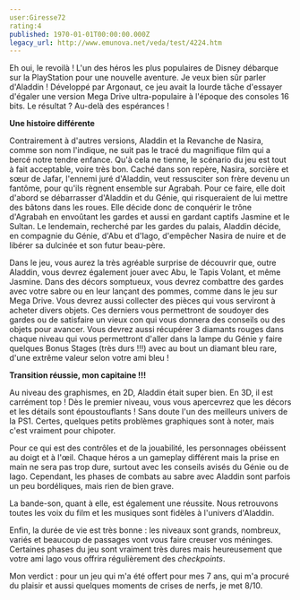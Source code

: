 ```yaml
---
user:Giresse72
rating:4
published: 1970-01-01T00:00:00.000Z
legacy_url: http://www.emunova.net/veda/test/4224.htm
---
```

Eh oui, le revoilà ! L'un des héros les plus populaires de Disney débarque sur la PlayStation pour une nouvelle aventure. Je veux bien sûr parler d'Aladdin ! Développé par Argonaut, ce jeu avait la lourde tâche d'essayer d'égaler une version Mega Drive ultra-populaire à l'époque des consoles 16 bits. Le résultat ? Au-delà des espérances !  

  

**Une histoire différente**  

  

Contrairement à d'autres versions, Aladdin et la Revanche de Nasira, comme son nom l'indique, ne suit pas le tracé du magnifique film qui a bercé notre tendre enfance. Qu'à cela ne tienne, le scénario du jeu est tout à fait acceptable, voire très bon. Caché dans son repère, Nasira, sorcière et sœur de Jafar, l'ennemi juré d'Aladdin, veut ressusciter son frère devenu un fantôme, pour qu'ils règnent ensemble sur Agrabah. Pour ce faire, elle doit d'abord se débarrasser d'Aladdin et du Génie, qui risqueraient de lui mettre des bâtons dans les roues. Elle décide donc de conquérir le trône d'Agrabah en envoûtant les gardes et aussi en gardant captifs Jasmine et le Sultan. Le lendemain, recherché par les gardes du palais, Aladdin décide, en compagnie du Génie, d'Abu et d'Iago, d'empêcher Nasira de nuire et de libérer sa dulcinée et son futur beau-père.  

  

Dans le jeu, vous aurez la très agréable surprise de découvrir que, outre Aladdin, vous devrez également jouer avec Abu, le Tapis Volant, et même Jasmine. Dans des décors somptueux, vous devrez combattre des gardes avec votre sabre ou en leur lançant des pommes, comme dans le jeu sur Mega Drive. Vous devrez aussi collecter des pièces qui vous serviront à acheter divers objets. Ces derniers vous permettront de soudoyer des gardes ou de satisfaire un vieux con qui vous donnera des conseils ou des objets pour avancer. Vous devrez aussi récupérer 3 diamants rouges dans chaque niveau qui vous permettront d'aller dans la lampe du Génie y faire quelques Bonus Stages (très durs !!!) avec au bout un diamant bleu rare, d'une extrême valeur selon votre ami bleu !  

  

**Transition réussie, mon capitaine !!!**  

  

Au niveau des graphismes, en 2D, Aladdin était super bien. En 3D, il est carrément top ! Dès le premier niveau, vous vous apercevrez que les décors et les détails sont époustouflants ! Sans doute l'un des meilleurs univers de la PS1\. Certes, quelques petits problèmes graphiques sont à noter, mais c'est vraiment pour chipoter.  

  

Pour ce qui est des contrôles et de la jouabilité, les personnages obéissent au doigt et à l'œil. Chaque héros a un gameplay différent mais la prise en main ne sera pas trop dure, surtout avec les conseils avisés du Génie ou de Iago. Cependant, les phases de combats au sabre avec Aladdin sont parfois un peu bordéliques, mais rien de bien grave.  

  

La bande-son, quant à elle, est également une réussite. Nous retrouvons toutes les voix du film et les musiques sont fidèles à l'univers d'Aladdin.  

  

Enfin, la durée de vie est très bonne : les niveaux sont grands, nombreux, variés et beaucoup de passages vont vous faire creuser vos méninges. Certaines phases du jeu sont vraiment très dures mais heureusement que votre ami Iago vous offrira régulièrement des _checkpoints_.  

  

Mon verdict : pour un jeu qui m'a été offert pour mes 7 ans, qui m'a procuré du plaisir et aussi quelques moments de crises de nerfs, je met 8/10\.